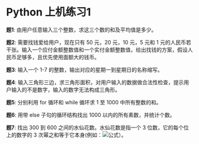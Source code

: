 # Python 上机练习1

**题1**: 由用户任意输入三个整数，求这三个数的和及平均值是多少。

**题2**: 需要找钱爱给用户，现在只有 50 元，20 元，10 元，5 元和 1 元的人民币若干张。输入一个应付金额整数值和一个实付金额整数值，给出找钱的方案，假设人民币足够多，且优先使用面额大的钱币。

**题3**: 输入一个 1-7 的整数，输出对应的星期一到星期日的名称缩写。

**题4**: 输入三角形三边，求三角形面积，对用户输入的数据做合法性检查，提示用 户输入的不是数字，输入的数字无法构成三角形。

**题5**: 分别利用 for 循环和 while 循环求 1 至 1000 中所有整数的和。

**题6**: 用带 else 子句的循环结构找出 1000 以内的所有素数，并统计个数。

**题7**: 找出 300 到 600 之间的水仙花数。水仙花数是指一个 3 位数，它的每个位上的数字的 3 次幂之和等于它本身(例如：![公式](https://latex.codecogs.com/png.latex?1^3&plus;5^3&plus;3^3=153)）。
